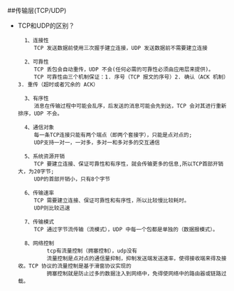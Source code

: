 ##传输层(TCP/UDP)
- TCP和UDP的区别？
		
		1、连接性  
		   TCP 发送数据前使用三次握手建立连接，UDP 发送数据前不需要建立连接
		
		2、可靠性
		   TCP 丢包会自动重传，UDP 不会(任何必需的可靠性必须由应用层来提供)。
		   TCP 可靠性由三个机制保证：1. 序号（TCP 报文的序号）2. 确认（ACK 机制）3. 重传（超时或者冗余的 ACK）
		
		3、有序性
		   消息在传输过程中可能会乱序，后发送的消息可能会先到达，TCP 会对其进行重新排序，UDP 不会。
		
		4、通信对象
		   每一条TCP连接只能有两个端点（即两个套接字），只能是点对点的;
		   UDP支持一对一，一对多，多对一和多对多的交互通信
		
		5、系统资源开销
		   TCP 要建立连接、保证可靠性和有序性，就会传输更多的信息,所以TCP首部开销大，为20字节;
		   UDP的首部开销小，只有8个字节
		
		6、传输速率
		   TCP 需要建立连接、保证可靠性和有序性，所以比较慢比较耗时。
		   UDP则比较迅速
		   
		7、传输模式
		   TCP 通过字节流传输（流模式），UDP 中每一个包都是单独的（数据报模式）。
		   
		8、网络控制
		       tcp有流量控制（拥塞控制），udp没有
		       流量控制是点对点的通信量抑制，抑制发送端发送速率，使得接收端来得及接收。TCP 协议的流量控制是基于滑窗协议实现的
		       拥塞控制就是防止过多的数据注入到网络中，免得使网络中的路由器或链路过载。
	
